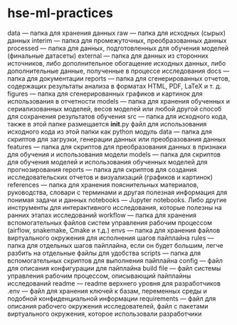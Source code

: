 # hse-ml-practices

data — папка для хранения данных
raw — папка для исходных (сырых) данных
interim — папка для промежуточных, преобразованных данных
processed — папка для данных, подготовленных для обучения моделей (финальные датасеты)
external — папка для данных из сторонних источников, либо дополнительное обогащение исходных данных, либо дополнительные данные, полученные в процессе исследования
docs — папка для документации
reports — папка для сгенерированных отчетов, содержащих результаты анализа в форматах HTML, PDF, LaTeX и т. д.
figures — папка для сгенерированных графиков и картинок для использования в отчетности
models — папка для хранения обученных и сериализованных моделей, весов моделей или любой другой способ для сохранения результатов обучения
src — папка для исходного кода, также в этой папке размещается __init__.py файл для использования исходного кода из этой папки как python модуль
data — папка для скриптов для загрузки, генерации данных или преобразования данных
features — папка для скриптов для преобразования данных в признаки для обучения и использования модели
models — папка для скриптов для обучения моделей и использования обученных моделей для прогнозирования
reports — папка для скриптов для создания исследовательских отчетов и визуализаций (графиков и картинок)
references — папка для хранения пояснительных материалов, руководства, словари с терминами и другая полезная информация для понимая задачи и данных
notebooks — Jupyter notebooks. Либо другие инструменты для интерактивного исследования, которые полезны на ранних этапах исследований
workflow — папка для хранения вспомогательных файлов систем управления рабочим процессом (airflow, snakemake, Cmake и т.д.)
envs — папка для хранения файлов виртуального окружения для исполнения шагов пайплайна
rules — папка для отдельных шагов пайплайна, если он будет большим, легче разбить на отдельные файлы для удобства
scripts — папка для вспомогательных скриптов для выполнения пайплайна
config — файл для описания конфигурации для пайплайна
build file — файл системы управления рабочим процессом, описывающий пайплайны исследований
readme — readme верхнего уровня для разработчиков
.env — файл для хранения ключей к базам, переменных среды и подобной конфиденциальной информации
requirements — файл для описания рабочего окружения исследователей, файл с пакетами виртуального окружения, которое использовали разработчики
